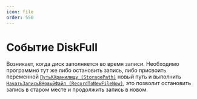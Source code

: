 ```yaml
---
icon: file
order: 550
---
```


# Событие DiskFull

Возникает, когда диск заполняется во время записи. Необходимо программно тут же либо остановить запись, либо присвоить переменной [`ПутьКХранилищу (StoragePath)`](ПустяСсылка) новый путь и выполнить [`НачатьЗаписьВНовыйФайл (RecordToNewFileNow)`](ПустаяСсылка), это позволит остановить запись в старом месте и продолжить запись в новом.